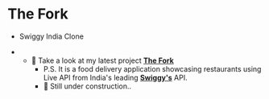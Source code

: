 # The Fork

- Swiggy India Clone

- - 🤩 Take a look at my latest project **[The Fork](https://the-fork.netlify.app/)**
    - P.S. It is a food delivery application showcasing restaurants using Live API from India's leading **[Swiggy's](https://www.swiggy.com/)** API.
    - 🤫 Still under construction..
